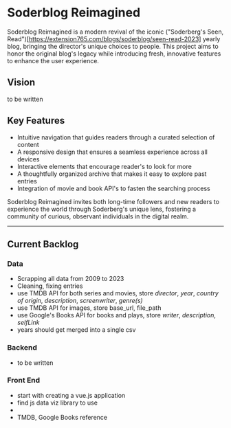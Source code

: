 # Soderblog Reimagined

Soderblog Reimagined is a modern revival of the iconic ("Soderberg's Seen, Read")[https://extension765.com/blogs/soderblog/seen-read-2023] yearly blog, bringing the director's unique choices to people. This project aims to honor the original blog's legacy while introducing fresh, innovative features to enhance the user experience.

## Vision

to be written

## Key Features

- Intuitive navigation that guides readers through a curated selection of content
- A responsive design that ensures a seamless experience across all devices
- Interactive elements that encourage reader's to look for more
- A thoughtfully organized archive that makes it easy to explore past entries
- Integration of movie and book API's to fasten the searching process

Soderblog Reimagined invites both long-time followers and new readers to experience the world through Soderberg's unique lens, fostering a community of curious, observant individuals in the digital realm.

---

## Current Backlog

### Data

- Scrapping all data from 2009 to 2023
- Cleaning, fixing entries
- use TMDB API for both series and movies, store _director_, _year_, _country of origin_, _description_, _screenwriter_, _genre(s)_
- use TMDB API for images, store base_url, file_path
- use Google's Books API for books and plays, store _writer_, _description_, _selfLink_
- years should get merged into a single csv

### Backend

- to be written

### Front End

- start with creating a vue.js application
- find js data viz library to use
-
- TMDB, Google Books reference

